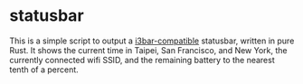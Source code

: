 # statusbar

This is a simple script to output a [i3bar-compatible](https://i3wm.org/docs/i3bar-protocol.html) statusbar, written in pure Rust. It shows the current time in Taipei, San Francisco, and New York, the currently connected wifi SSID, and the remaining battery to the nearest tenth of a percent.
